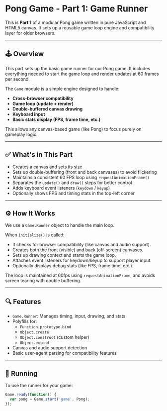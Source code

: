 # Pong Game - Part 1: Game Runner

This is **Part 1** of a modular Pong game written in pure JavaScript and HTML5 canvas. It sets up a reusable game loop engine and compatibility layer for older browsers.

---

## 🕹 Overview

This part sets up the basic game runner for our Pong game. It includes everything needed to start the game loop and render updates at 60 frames per second.

The `Game` module is a simple engine designed to handle:

- **Cross-browser compatibility**
- **Game loop (update + render)**
- **Double-buffered canvas drawing**
- **Keyboard input**
- **Basic stats display (FPS, frame time, etc.)**

This allows any canvas-based game (like Pong) to focus purely on gameplay logic.

---

## ✅ What's in This Part

- Creates a canvas and sets its size
- Sets up double-buffering (front and back canvases) to avoid flickering
- Maintains a consistent 60 FPS loop using `requestAnimationFrame()`
- Separates the `update()` and `draw()` steps for better control
- Adds keyboard event listeners (`keydown` / `keyup`)
- Optionally shows FPS and timing stats in the top-left corner

---

## ⚙️ How It Works

We use a `Game.Runner` object to handle the main loop.

When `initialize()` is called:

- It checks for browser compatibility (like canvas and audio support).
- Creates both the front (visible) and back (off-screen) canvases.
- Sets up drawing context and starts the game loop.
- Attaches event listeners for keydown/keyup to support player input.
- Optionally displays debug stats (like FPS, frame time, etc.).

The loop is maintained at 60fps using `requestAnimationFrame`, and avoids screen tearing with double buffering.

---

## 🔍 Features

- `Game.Runner`: Manages timing, input, drawing, and stats
- Polyfills for:
  - `Function.prototype.bind`
  - `Object.create`
  - `Object.construct` (custom helper)
  - `Object.extend`
- Canvas and audio support detection
- Basic user-agent parsing for compatibility features

---

## 🚀 Running

To use the runner for your game:

```js
Game.ready(function() {
  var pong = Game.start('game', Pong);
});
